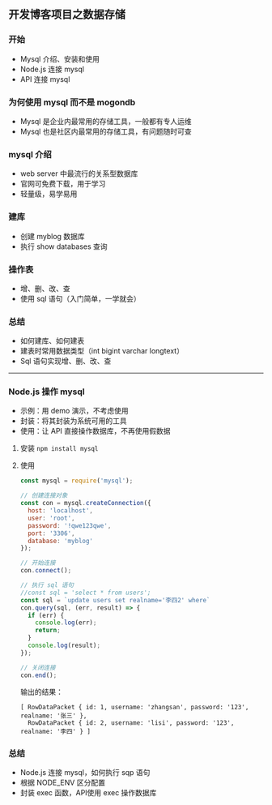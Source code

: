 ## 开发博客项目之数据存储

### 开始

- Mysql 介绍、安装和使用
- Node.js 连接 mysql
- API 连接 mysql



### 为何使用 mysql 而不是 mogondb

- Mysql 是企业内最常用的存储工具，一般都有专人运维
- Mysql 也是社区内最常用的存储工具，有问题随时可查



### mysql 介绍

- web server 中最流行的关系型数据库
- 官网可免费下载，用于学习
- 轻量级，易学易用



### 建库

- 创建 myblog 数据库
- 执行 show databases 查询



### 操作表

- 增、删、改、查
- 使用 sql 语句（入门简单，一学就会）



### 总结

- 如何建库、如何建表
- 建表时常用数据类型（int bigint varchar longtext）
- Sql 语句实现增、删、改、查



------



### Node.js 操作 mysql

- 示例：用 demo 演示，不考虑使用
- 封装：将其封装为系统可用的工具
- 使用：让 API 直接操作数据库，不再使用假数据



1. 安装 `npm install mysql`

2. 使用

   ```javascript
   const mysql = require('mysql');
   
   // 创建连接对象
   const con = mysql.createConnection({
     host: 'localhost',
     user: 'root',
     password: '!qwe123qwe',
     port: '3306',
     database: 'myblog'
   });
   
   // 开始连接
   con.connect();
   
   // 执行 sql 语句
   //const sql = 'select * from users';
   const sql = `update users set realname='李四2' where`
   con.query(sql, (err, result) => {
     if (err) {
       console.log(err);
       return;
     }
     console.log(result);
   });
   
   // 关闭连接
   con.end();
   ```

   输出的结果：

   ```
   [ RowDataPacket { id: 1, username: 'zhangsan', password: '123', realname: '张三' },
     RowDataPacket { id: 2, username: 'lisi', password: '123', realname: '李四' } ]
   ```

   

### 总结

- Node.js 连接 mysql，如何执行 sqp 语句
- 根据 NODE_ENV 区分配置
- 封装 exec 函数，API使用 exec 操作数据库













































